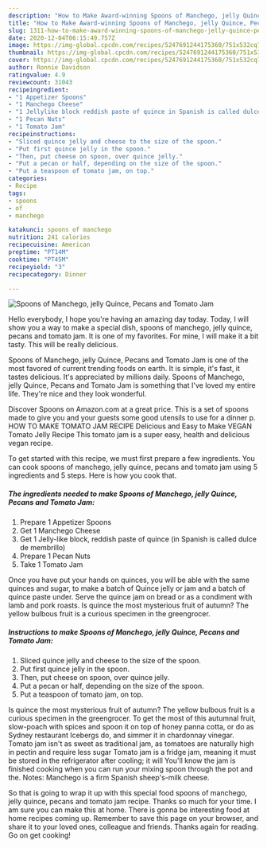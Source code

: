 ```yaml
---
description: "How to Make Award-winning Spoons of Manchego, jelly Quince, Pecans and Tomato Jam"
title: "How to Make Award-winning Spoons of Manchego, jelly Quince, Pecans and Tomato Jam"
slug: 1311-how-to-make-award-winning-spoons-of-manchego-jelly-quince-pecans-and-tomato-jam
date: 2020-12-04T06:15:49.757Z
image: https://img-global.cpcdn.com/recipes/5247691244175360/751x532cq70/spoons-of-manchego-jelly-quince-pecans-and-tomato-jam-recipe-main-photo.jpg
thumbnail: https://img-global.cpcdn.com/recipes/5247691244175360/751x532cq70/spoons-of-manchego-jelly-quince-pecans-and-tomato-jam-recipe-main-photo.jpg
cover: https://img-global.cpcdn.com/recipes/5247691244175360/751x532cq70/spoons-of-manchego-jelly-quince-pecans-and-tomato-jam-recipe-main-photo.jpg
author: Ronnie Davidson
ratingvalue: 4.9
reviewcount: 31043
recipeingredient:
- "1 Appetizer Spoons"
- "1 Manchego Cheese"
- "1 Jellylike block reddish paste of quince in Spanish is called dulce de membrillo"
- "1 Pecan Nuts"
- "1 Tomato Jam"
recipeinstructions:
- "Sliced quince jelly and cheese to the size of the spoon."
- "Put first quince jelly in the spoon."
- "Then, put cheese on spoon, over quince jelly."
- "Put a pecan or half, depending on the size of the spoon."
- "Put a teaspoon of tomato jam, on top."
categories:
- Recipe
tags:
- spoons
- of
- manchego

katakunci: spoons of manchego 
nutrition: 241 calories
recipecuisine: American
preptime: "PT14M"
cooktime: "PT45M"
recipeyield: "3"
recipecategory: Dinner

---
```



![Spoons of Manchego, jelly Quince, Pecans and Tomato Jam](https://img-global.cpcdn.com/recipes/5247691244175360/751x532cq70/spoons-of-manchego-jelly-quince-pecans-and-tomato-jam-recipe-main-photo.jpg)

Hello everybody, I hope you're having an amazing day today. Today, I will show you a way to make a special dish, spoons of manchego, jelly quince, pecans and tomato jam. It is one of my favorites. For mine, I will make it a bit tasty. This will be really delicious.

Spoons of Manchego, jelly Quince, Pecans and Tomato Jam is one of the most favored of current trending foods on earth. It is simple, it's fast, it tastes delicious. It's appreciated by millions daily. Spoons of Manchego, jelly Quince, Pecans and Tomato Jam is something that I've loved my entire life. They're nice and they look wonderful.

Discover Spoons on Amazon.com at a great price. This is a set of spoons made to give you and your guests some good utensils to use for a dinner p. HOW TO MAKE TOMATO JAM RECIPE Delicious and Easy to Make VEGAN Tomato Jelly Recipe This tomato jam is a super easy, health and delicious vegan recipe.


To get started with this recipe, we must first prepare a few ingredients. You can cook spoons of manchego, jelly quince, pecans and tomato jam using 5 ingredients and 5 steps. Here is how you cook that.

<!--inarticleads1-->

##### The ingredients needed to make Spoons of Manchego, jelly Quince, Pecans and Tomato Jam:

1. Prepare 1 Appetizer Spoons
1. Get 1 Manchego Cheese
1. Get 1 Jelly-like block, reddish paste of quince (in Spanish is called dulce de membrillo)
1. Prepare 1 Pecan Nuts
1. Take 1 Tomato Jam


Once you have put your hands on quinces, you will be able with the same quinces and sugar, to make a batch of Quince jelly or jam and a batch of quince paste under. Serve the quince jam on bread or as a condiment with lamb and pork roasts. Is quince the most mysterious fruit of autumn? The yellow bulbous fruit is a curious specimen in the greengrocer. 

<!--inarticleads2-->

##### Instructions to make Spoons of Manchego, jelly Quince, Pecans and Tomato Jam:

1. Sliced quince jelly and cheese to the size of the spoon.
1. Put first quince jelly in the spoon.
1. Then, put cheese on spoon, over quince jelly.
1. Put a pecan or half, depending on the size of the spoon.
1. Put a teaspoon of tomato jam, on top.


Is quince the most mysterious fruit of autumn? The yellow bulbous fruit is a curious specimen in the greengrocer. To get the most of this autumnal fruit, slow-poach with spices and spoon it on top of honey panna cotta, or do as Sydney restaurant Icebergs do, and simmer it in chardonnay vinegar. Tomato jam isn&#39;t as sweet as traditional jam, as tomatoes are naturally high in pectin and require less sugar Tomato jam is a fridge jam, meaning it must be stored in the refrigerator after cooling; it will You&#39;ll know the jam is finished cooking when you can run your mixing spoon through the pot and the. Notes: Manchego is a firm Spanish sheep&#39;s-milk cheese. 

So that is going to wrap it up with this special food spoons of manchego, jelly quince, pecans and tomato jam recipe. Thanks so much for your time. I am sure you can make this at home. There is gonna be interesting food at home recipes coming up. Remember to save this page on your browser, and share it to your loved ones, colleague and friends. Thanks again for reading. Go on get cooking!
